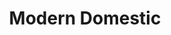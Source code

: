 ---
title: "Modern Domestic"
url: /portland/modern-domestic-northeast-alberta-street/
shop: fabric
---